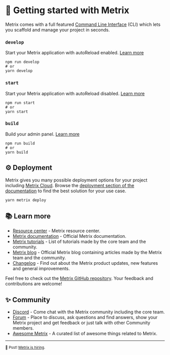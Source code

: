 # 🚀 Getting started with Metrix

Metrix comes with a full featured [Command Line Interface](https://docs.metrix.io/dev-docs/cli) (CLI) which lets you scaffold and manage your project in seconds.

### `develop`

Start your Metrix application with autoReload enabled. [Learn more](https://docs.metrix.io/dev-docs/cli#metrix-develop)

```
npm run develop
# or
yarn develop
```

### `start`

Start your Metrix application with autoReload disabled. [Learn more](https://docs.metrix.io/dev-docs/cli#metrix-start)

```
npm run start
# or
yarn start
```

### `build`

Build your admin panel. [Learn more](https://docs.metrix.io/dev-docs/cli#metrix-build)

```
npm run build
# or
yarn build
```

## ⚙️ Deployment

Metrix gives you many possible deployment options for your project including [Metrix Cloud](https://cloud.metrix.io). Browse the [deployment section of the documentation](https://docs.metrix.io/dev-docs/deployment) to find the best solution for your use case.

```
yarn metrix deploy
```

## 📚 Learn more

- [Resource center](https://metrix.io/resource-center) - Metrix resource center.
- [Metrix documentation](https://docs.metrix.io) - Official Metrix documentation.
- [Metrix tutorials](https://metrix.io/tutorials) - List of tutorials made by the core team and the community.
- [Metrix blog](https://metrix.io/blog) - Official Metrix blog containing articles made by the Metrix team and the community.
- [Changelog](https://metrix.io/changelog) - Find out about the Metrix product updates, new features and general improvements.

Feel free to check out the [Metrix GitHub repository](https://github.com/metrix/metrix). Your feedback and contributions are welcome!

## ✨ Community

- [Discord](https://discord.metrix.io) - Come chat with the Metrix community including the core team.
- [Forum](https://forum.metrix.io/) - Place to discuss, ask questions and find answers, show your Metrix project and get feedback or just talk with other Community members.
- [Awesome Metrix](https://github.com/metrix/awesome-metrix) - A curated list of awesome things related to Metrix.

---

<sub>🤫 Psst! [Metrix is hiring](https://metrix.io/careers).</sub>

